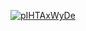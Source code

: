<a href="file:/private/var/folders/sk/5l863n2500v5fw7dm2ybqcc40000gn/T/16576367592880436417/build/reports/kover/html/index.html">![pIHTAxWyDe](https://img.shields.io/badge/0.0-red?logo=kotlin&label=pIHTAxWyDe&style=for-the-badge)</a>
